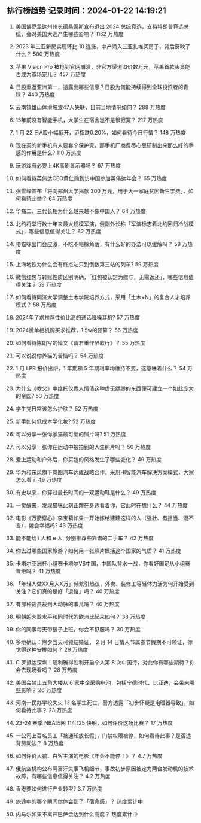 
## 排行榜趋势 记录时间：2024-01-22 14:19:21
  
  1. 美国佛罗里达州州长德桑蒂斯宣布退出 2024 总统竞选，支持特朗普竞选总统，会对美国大选产生哪些影响？ 1162 万热度
    
  2. 2023 年三亚新房实现环比 10 连涨，中产涌入三亚扎堆买房子，背后反映了什么？ 500 万热度
    
  3. 苹果 Vision Pro 被抢到官网崩溃，非官方渠道溢价数万元，苹果首款头显能否成为市场宠儿？ 457 万热度
    
  4. 日股重返亚洲第一，透露出哪些信息？日股为何能持续得到全球投资者的青睐？ 440 万热度
    
  5. 云南镇雄山体滑坡致47人失联，目前当地情况如何？ 288 万热度
    
  6. 15年前没有智能手机，大学生在宿舍岂不是很寂寞？ 217 万热度
    
  7. 1 月 22 日A股小幅低开，沪指跌0.20%，如何看待今日行情？ 148 万热度
    
  8. 现在买的新手机有人要套个保护壳，那手机厂商费尽心思研制出来那么好的手感的作用是什么? 110 万热度
    
  9. 玩游戏有必要上4K高刷显示器吗？ 67 万热度
    
  10. 如何看待英伟达CEO黄仁勋到访中国参加英伟达年会？ 65 万热度
    
  11. 张雪峰宣布「将向郑州大学捐款 300 万元，用于大一家庭贫困新生学费」，如何看待此举？ 64 万热度
    
  12. 华裔二、三代长相为什么越来越不像中国人？ 64 万热度
    
  13. 北约将举行数十年来最大规模军演，俄副外长称「军演标志着北约回归冷战模式」，哪些信息值得关注？ 62 万热度
    
  14. 带猫咪出门会应激，不吃不喝躲角落，有什么好的办法可以缓解吗？ 59 万热度
    
  15. 上海地铁为什么会有终点站只到倒数第三站的列车? 59 万热度
    
  16. 微信红包与转账性质区别明确，「红包被认定为赠与，无需返还」，哪些信息值得关注？ 59 万热度
    
  17. 如何看待同济大学调整土木学院培养方式，采用「土木+N」的复合人才培养模式？ 58 万热度
    
  18. 2024年了求推荐性价比高的通话降噪耳机? 57 万热度
    
  19. 2024微单相机购买求推荐，1.5w的预算？ 56 万热度
    
  20. 如何看待陈朗写的悼文《请君重作醉歌行》？ 55 万热度
    
  21. 可以说说你养猫的苦恼吗？ 54 万热度
    
  22. 1 月 LPR 报价出炉，1 年期和 5 年期利率均维持不变，这意味着什么？ 54 万热度
    
  23. 为什么《教父》中维托仅靠人情债这种虚无缥缈的东西便可建立一个如此庞大的帝国? 53 万热度
    
  24. 学生党日常该怎么护肤？ 52 万热度
    
  25. 新手如何低成本学化妆? 52 万热度
    
  26. 可以分享一张你家猫最可爱的照片吗? 51 万热度
    
  27. 可以分享一张你在运动中被拍到的人生照片吗？ 50 万热度
    
  28. 爱上运动和户外后，你买包的风格发生了哪些变化？ 49 万热度
    
  29. 华为和东风旗下岚图汽车达成战略合作，采用HI智能汽车解决方案模式，大家怎么看？ 49 万热度
    
  30. 有史以来，你穿过最长时间的一双运动鞋是什么？ 49 万热度
    
  31. 一觉醒来，发现猫咪此刻正蹲在身边看着你，它此时在想什么？ 44 万热度
    
  32. 电影《万箭穿心》李宝莉如果一开始嫁给建建这样的人（强壮、有担当、混不吝），她会幸福吗? 43 万热度
    
  33. 能不能给  i 人和 e 人, 分别推荐些靠谱的二手车？ 42 万热度
    
  34. 你去过哪些国家旅游？如何用一张照片概括这个国家的气质？ 41 万热度
    
  35. 卡塔尔亚洲杯小组赛卡塔尔VS中国，中国队背水一战，你看好国足从小组赛晋级吗？ 41 万热度
    
  36. 「年轻人做XX月入X万」频繁引热议，外卖、装修工等轻体力活为何开始受到关注？它们真的是好「退路」吗？ 40 万热度
    
  37. 有那种裁员裁到大动脉的事儿吗？ 40 万热度
    
  38. 明朝的火器水平和同时代的欧洲比起来如何？ 38 万热度
    
  39. 你的同事每天带孩子上班，你会不舒服吗？ 30 万热度
    
  40. 多地确认：除夕当天可领结婚证， 2 月 14 日情人节属春节假期不可领证，你觉得这种安排如何？ 29 万热度
    
  41. C 罗抵达深圳！随利雅得胜利开启个人第 8 次中国行，对此你有哪些期待？你会去现场看吗？ 28 万热度
    
  42. 美国会禁止五角大楼从 6 家中企采购电池，包括宁德时代、比亚迪，会带来哪些影响？ 26 万热度
    
  43. 河南一民办学校失火 13 名学生死亡，警方透露「初步怀疑是电暖器导致」，如何看待此事？ 23 万热度
    
  44. 23-24 赛季 NBA篮网 114:125 快船，如何评价这场比赛？ 17 万热度
    
  45. 一公司上百名员工「被通知放长假」，门禁权限被停，如何看待此事？是否违背劳动法？ 8 万热度
    
  46. 如何评价大鹏、白客主演的电影《年会不能停！》？ 4.7 万热度
    
  47. 俄航空机构公布阿富汗失事飞机细节，事故初步原因被定为两台发动机的技术故障，有哪些信息值得关注？ 4.2 万热度
    
  48. 香港要如何进行产业转型? 3.7 万热度
    
  49. 旅途中的哪个瞬间你体会到了「宿命感」？ 热度累计中
    
  50. 内马尔如果不离开巴萨会达到什么高度？ 热度累计中
    